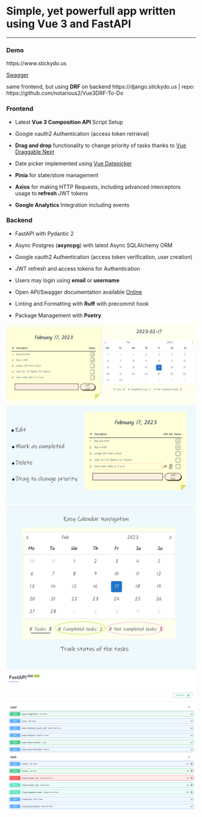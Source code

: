 # Simple, yet powerfull app written using Vue 3 and FastAPI

---

### Demo

<p>https://www.stickydo.us</p>
<a href="https://api.stickydo.us/docs">Swagger</a></p>
<p>same frontend, but using <strong>DRF</strong> on backend https://django.stickydo.us | repo: https://github.com/notarious2/Vue3DRF-To-Do</p>

### Frontend

<ul>
    <li>
        <p>Latest <strong>Vue 3 Composition API</strong> Script Setup</p>
    </li>
    <li>
        <p>Google oauth2 Authentication (access token retrieval) </p>
    </li>
    <li>
        <p><strong>Drag and drop</strong> functionality to change priority of tasks thanks to <a href="https://github.com/SortableJS/vue.draggable.next">Vue Draggable Next</a></p>
    </li>
    <li>
        <p>Date picker implemented using <a href="https://github.com/Vuepic/vue-datepicker">Vue Datepicker</a></p>
    </li>
    <li>
        <p><strong>Pinia</strong> for state/store management</p>
    </li>
    <li>
        <p><strong>Axios</strong> for making HTTP Requests, including advanced interceptors usage to <strong>refresh</strong> JWT tokens</p>
    </li>
    <li>
        <p><strong>Google Analytics</strong> Integration including events</p>
    </li>
</ul>

### Backend

<ul>
    <li>
        <p>FastAPI with Pydantic 2</p>
    </li>
    <li>
        <p>Async Postgres (<strong>asyncpg</strong>) with latest Async SQLAlchemy ORM</p>
    </li>
    <li>
        <p>Google oauth2 Authentication (access token verification, user creation) </p>
    </li>
    <li>
        <p>JWT refresh and access tokens for Authentication</p>
    </li>
    <li>
        <p>Users may login using <strong>email</strong> or <strong>username</strong></p>
    </li>
    <li>
        <p>Open API/Swagger documentation available <a href="https://api.stickydo.us/docs">Online</a></p>
    </li>
    <li>
        <p>Linting and Formatting with <strong>Ruff</strong> with precommit hook</p>
    </li>
    <li>
        <p>Package Management with <strong>Poetry</strong></p>
    </li>
</ul>

<img src="images/todo_1.png" alt="Front image 1"/>
<img src="images/todo_2.png" alt="Front image 2"/>
<img src="images/todo_3.png" alt="Front image 3"/>
<img src="images/swagger.png" alt="Swagger"/>
